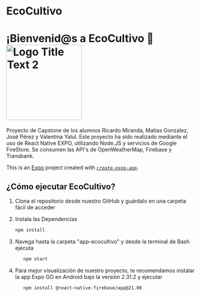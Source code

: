 # EcoCultivo
# ¡Bienvenid@s a EcoCultivo 👋 <img src="https://firebasestorage.googleapis.com/v0/b/ecocultivoapp.appspot.com/o/img%2FEcoCultivo.png?alt=media&token=7584781b-e9ad-4f6e-8a01-8cdc59f9b88f" alt="Logo Title Text 2" width="200">

Proyecto de Capstone de los alumnos Ricardo Miranda, Matías Gonzalez, José Pérez y Valentina Yalul.
Este proyecto ha sido realizado mediante el uso de React Native EXPO, utilizando Node.JS y servicios de Google FireStore. Se consumen las API's de OpenWeatherMap, Firebase y Transbank.

This is an [Expo](https://expo.dev) project created with [`create-expo-app`](https://www.npmjs.com/package/create-expo-app).

## ¿Cómo ejecutar EcoCultivo?

1. Clona el repositorio desde nuestro GitHub y guárdalo en una carpeta fácil de acceder

2. Instala las Dependencias

   ```bash
   npm install
   ```
3. Navega hasta la carpeta "app-ecocultivo" y desde la terminal de Bash ejecuta 

   ```bash
      npm start
      ```

4. Para mejor visualización de nuestro proyecto, te recomendamos instalar la app Expo GO en Android bajo la versión 2.31.2 y ejecutar

   ```bash
      npm install @react-native-firebase/app@21.00 
      ```
